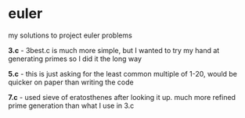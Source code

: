 euler
=====

my solutions to project euler problems

**3.c** - 3best.c is much more simple, but I wanted to try my hand at generating primes so I did it the long way

**5.c** - this is just asking for the least common multiple of 1-20, would be quicker on paper than writing the code

**7.c** - used sieve of eratosthenes after looking it up. much more refined prime generation than what I use in 3.c

